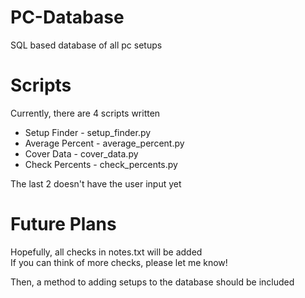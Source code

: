 # PC-Database
SQL based database of all pc setups

# Scripts
Currently, there are 4 scripts written

* Setup Finder - setup_finder.py
* Average Percent - average_percent.py
* Cover Data - cover_data.py
* Check Percents - check_percents.py

The last 2 doesn't have the user input yet

# Future Plans
Hopefully, all checks in notes.txt will be added  
If you can think of more checks, please let me know!

Then, a method to adding setups to the database should be included  


